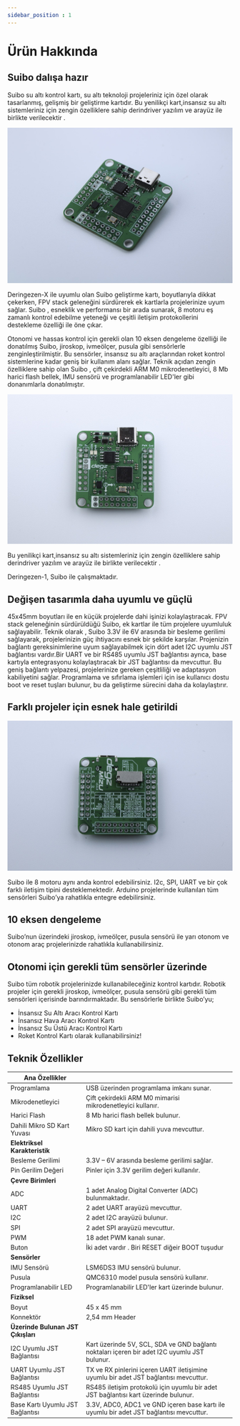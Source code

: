 ```yaml
---
sidebar_position : 1
---
```


# Ürün Hakkında

## Suibo dalışa hazır

Suibo su altı kontrol kartı, su altı teknoloji projeleriniz için özel olarak tasarlanmış, gelişmiş bir geliştirme kartıdır.  Bu yenilikçi kart,insansız su altı sistemleriniz için zengin özelliklere sahip derindriver yazılım ve arayüz ile birlikte verilecektir . 

![Degz Mizu](./image/DegzMizuRp2040KontrolKarti1.jpg)



Deringezen-X ile uyumlu olan Suibo geliştirme kartı, boyutlarıyla dikkat çekerken, FPV stack geleneğini sürdürerek ek kartlarla projelerinize uyum sağlar. Suibo , esneklik ve performansı bir arada sunarak, 8 motoru eş zamanlı kontrol edebilme yeteneği ve çeşitli iletişim protokollerini destekleme özelliği ile öne çıkar.

Otonomi ve hassas kontrol için gerekli olan 10 eksen dengeleme özelliği ile donatılmış Suibo, jiroskop, ivmeölçer, pusula  gibi sensörlerle zenginleştirilmiştir. Bu sensörler, insansız su altı araçlarından roket kontrol sistemlerine kadar geniş bir kullanım alanı sağlar. Teknik açıdan zengin özelliklere sahip olan Suibo , çift çekirdekli ARM M0 mikrodenetleyici, 8 Mb harici flash bellek, IMU sensörü ve programlanabilir LED'ler gibi donanımlarla donatılmıştır. 




![Degz Mizu](./image/DegzMizuRp2040KontrolKarti2.jpg)

 Bu yenilikçi kart,insansız su altı sistemleriniz için zengin özelliklere sahip derindriver yazılım ve arayüz ile birlikte verilecektir . 


Deringezen-1, Suibo ile çalışmaktadır.

## Değişen tasarımla daha uyumlu ve güçlü 

45x45mm boyutları ile en küçük projelerde dahi işinizi kolaylaştıracak. FPV stack geleneğinin sürdürüldüğü Suibo, ek kartlar ile tüm projelere uyumluluk sağlayabilir.
Teknik olarak , Suibo 3.3V ile 6V arasında bir besleme gerilimi sağlayarak, projelerinizin güç ihtiyacını esnek bir şekilde karşılar. Projenizin bağlantı gereksinimlerine uyum sağlayabilmek için dört adet I2C uyumlu JST bağlantısı vardır.Bir UART ve bir RS485 uyumlu JST bağlantısı  ayrıca, base kartıyla entegrasyonu kolaylaştıracak bir JST bağlantısı da mevcuttur. Bu geniş bağlantı yelpazesi, projelerinize gereken çeşitliliği ve adaptasyon kabiliyetini sağlar. Programlama ve sıfırlama işlemleri için ise kullanıcı dostu boot ve reset tuşları bulunur, bu da geliştirme sürecini daha da kolaylaştırır.
## Farklı projeler için esnek hale getirildi

![Degz Mizu](./image/DegzMizuRp2040KontrolKarti3.jpg)

Suibo ile 8 motoru aynı anda kontrol edebilirsiniz. I2c, SPI, UART ve bir çok farklı iletişim tipini desteklemektedir. Arduino projelerinde kullanılan tüm sensörleri Suibo’ya rahatlıkla entegre edebilirsiniz.

## 10 eksen dengeleme

Suibo’nun üzerindeki jiroskop, ivmeölçer, pusula sensörü ile yarı otonom ve otonom araç projelerinizde rahatlıkla kullanabilirsiniz.

## Otonomi için gerekli tüm sensörler üzerinde

Suibo  tüm robotik projelerinizde kullanabileceğiniz kontrol kartıdır. Robotik projeler için gerekli jiroskop, ivmeölçer, pusula  sensörü gibi gerekli tüm sensörleri içerisinde barındırmaktadır. Bu sensörlerle birlikte Suibo’yu;

- İnsansız Su Altı Aracı Kontrol Kartı
- İnsansız Hava Aracı Kontrol Kartı
- İnsansız Su Üstü Aracı Kontrol Kartı
- Roket Kontrol Kartı olarak kullanabilirsiniz!



## Teknik Özellikler

| Ana Özellikler              |                                                                                                                                                                                                                                    |
|----------------------------|--------------------------------------------------------------------------------------------------------------------------------------------------------------------------------------------------------------------------------------------|
|Programlama| USB üzerinden programlama imkanı sunar.|
|Mikrodenetleyici| Çift çekirdekli ARM M0 mimarisi mikrodenetleyici kullanır.|
|Harici Flash| 8 Mb harici flash bellek bulunur.|
|Dahili Mikro SD Kart Yuvası | Mikro SD kart için dahili yuva mevcuttur.|
| **Elektriksel   Karakteristik**    |                                                                                                                                                                  
| Besleme Gerilimi | 3.3V – 6V arasında besleme gerilimi sağlar.|
| Pin Gerilim Değeri | Pinler için 3.3V gerilim değeri kullanılır.|
|                                                      **Çevre Birimleri**            |                                       
|ADC| 1 adet Analog Digital Converter (ADC) bulunmaktadır.|
|UART| 2 adet UART arayüzü mevcuttur.|
|I2C| 2 adet I2C arayüzü bulunur.|
|SPI| 2 adet SPI arayüzü mevcuttur.|
|PWM| 18 adet PWM kanalı sunar.|
|Buton|İki adet vardır . Biri RESET diğeir BOOT tuşudur |
| **Sensörler**            |                                                                                                                                                                                                                              
|IMU Sensörü| LSM6DS3 IMU sensörü bulunur.|
|Pusula| QMC6310 model pusula sensörü kullanır.|
|Programlanabilir LED| Programlanabilir LED'ler kart üzerinde bulunur.|
|**Fiziksel**             |                                       
|Boyut|  45 x 45 mm |
|Konnektör| 2,54 mm Header |
|**Üzerinde Bulunan  JST Çıkışları**         |                                        
|I2C Uyumlu JST Bağlantısı | Kart üzerinde 5V, SCL, SDA ve GND bağlantı noktaları içeren bir adet I2C uyumlu JST bulunur.|
|UART Uyumlu JST Bağlantısı| TX ve RX pinlerini içeren UART iletişimine uyumlu bir adet JST bağlantısı mevcuttur.|
|RS485 Uyumlu JST Bağlantısı| RS485 iletişim protokolü için uyumlu bir adet JST bağlantısı kart üzerinde bulunur.|
|Base Kartı Uyumlu JST Bağlantısı| 3.3V, ADC0, ADC1 ve GND içeren base kartı ile uyumlu bir adet JST bağlantısı mevcuttur.|
